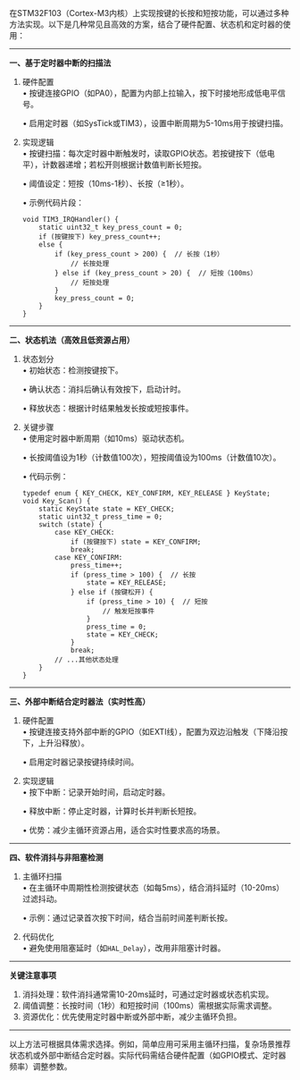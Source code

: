 在STM32F103（Cortex-M3内核）上实现按键的长按和短按功能，可以通过多种方法实现。以下是几种常见且高效的方案，结合了硬件配置、状态机和定时器的使用：

---

**一、基于定时器中断的扫描法**

1. 硬件配置  
• 按键连接GPIO（如PA0），配置为内部上拉输入，按下时接地形成低电平信号。
   
   • 启用定时器（如SysTick或TIM3），设置中断周期为5-10ms用于按键扫描。
2. 实现逻辑  
• 按键扫描：每次定时器中断触发时，读取GPIO状态。若按键按下（低电平），计数器递增；若松开则根据计数值判断长短按。
   
   • 阈值设定：短按（10ms-1秒）、长按（≥1秒）。
   
   • 示例代码片段：
   ```c_cpp
   void TIM3_IRQHandler() {
       static uint32_t key_press_count = 0;
       if (按键按下) key_press_count++;
       else {
           if (key_press_count > 200) {  // 长按（1秒）
               // 长按处理
           } else if (key_press_count > 20) {  // 短按（100ms）
               // 短按处理
           }
           key_press_count = 0;
       }
   }
   ```

---

**二、状态机法（高效且低资源占用）**

1. 状态划分  
• 初始状态：检测按键按下。
   
   • 确认状态：消抖后确认有效按下，启动计时。
   
   • 释放状态：根据计时结果触发长按或短按事件。
2. 关键步骤  
• 使用定时器中断周期（如10ms）驱动状态机。
   
   • 长按阈值设为1秒（计数值100次），短按阈值设为100ms（计数值10次）。
   
   • 代码示例：
   ```c_cpp
   typedef enum { KEY_CHECK, KEY_CONFIRM, KEY_RELEASE } KeyState;
   void Key_Scan() {
       static KeyState state = KEY_CHECK;
       static uint32_t press_time = 0;
       switch (state) {
           case KEY_CHECK:
               if (按键按下) state = KEY_CONFIRM;
               break;
           case KEY_CONFIRM:
               press_time++;
               if (press_time > 100) {  // 长按
                   state = KEY_RELEASE;
               } else if (按键松开) {
                   if (press_time > 10) {  // 短按
                       // 触发短按事件
                   }
                   press_time = 0;
                   state = KEY_CHECK;
               }
               break;
           // ...其他状态处理
       }
   }
   ```

---

**三、外部中断结合定时器法（实时性高）**

1. 硬件配置  
• 按键连接支持外部中断的GPIO（如EXTI线），配置为双边沿触发（下降沿按下，上升沿释放）。
   
   • 启用定时器记录按键持续时间。
2. 实现逻辑  
• 按下中断：记录开始时间，启动定时器。
   
   • 释放中断：停止定时器，计算时长并判断长短按。
   
   • 优势：减少主循环资源占用，适合实时性要求高的场景。

---

**四、软件消抖与非阻塞检测**

1. 主循环扫描  
• 在主循环中周期性检测按键状态（如每5ms），结合消抖延时（10-20ms）过滤抖动。
   
   • 示例：通过记录首次按下时间，结合当前时间差判断长按。
2. 代码优化  
• 避免使用阻塞延时（如`HAL_Delay`），改用非阻塞计时器。

---

**关键注意事项**

1. 消抖处理：软件消抖通常需10-20ms延时，可通过定时器或状态机实现。
2. 阈值调整：长按时间（1秒）和短按时间（100ms）需根据实际需求调整。
3. 资源优化：优先使用定时器中断或外部中断，减少主循环负担。

---

以上方法可根据具体需求选择。例如，简单应用可采用主循环扫描，复杂场景推荐状态机或外部中断结合定时器。实际代码需结合硬件配置（如GPIO模式、定时器频率）调整参数。
